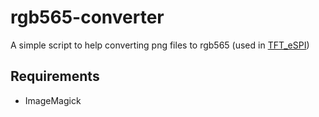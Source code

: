 # rgb565-converter

A simple script to help converting png files to rgb565 (used in [TFT_eSPI](https://github.com/Bodmer/TFT_eSPI))

## Requirements
- ImageMagick